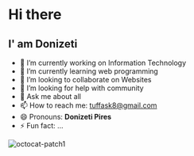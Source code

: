 # Hi there 
## I' am Donizeti

- 🔭 I’m currently working on Information Technology
- 🌱 I’m currently learning web programming
- 👯 I’m looking to collaborate on Websites
- 🤔 I’m looking for help with community
- 💬 Ask me about all
- 📫 How to reach me: tuffask8@gmail.com
- 😄 Pronouns: **Donizeti Pires**
- ⚡ Fun fact: ...

![octocat-patch1](https://octodex.github.com/images/swagtocat.png)







